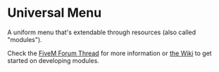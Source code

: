 # Universal Menu
A uniform menu that's extendable through resources (also called "modules").

Check the [FiveM Forum Thread](https://forum.fivem.net/t/wip-universal-menu-a-modular-uniform-menu-v1-2/108715) for more information or [the Wiki](https://github.com/FiveM-Scripts/fivem-universal-menu/wiki) to get started on developing modules.